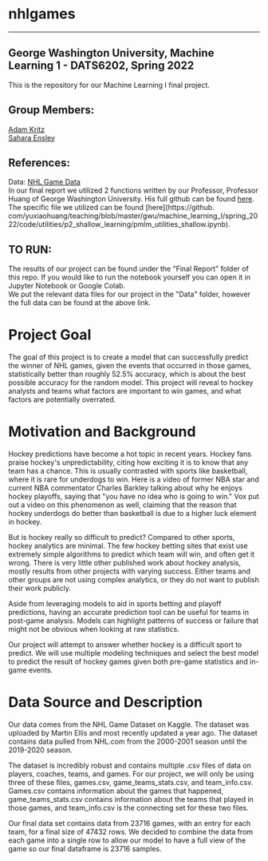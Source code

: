 # nhlgames

----
## **George Washington University, Machine Learning 1 - DATS6202, Spring 2022**  
This is the repository for our Machine Learning I final project.

## Group Members:  
[Adam Kritz](https://github.com/adamkritz)  
[Sahara Ensley](https://github.com/Saharae)

## References:  
Data: [NHL Game Data](https://www.kaggle.com/datasets/martinellis/nhl-game-data?select=game.csv)   
In our final report we utilized 2 functions written by our Professor, Professor Huang of George Washington University.
His full github can be found [here](https://github.com/yuxiaohuang).
The specific file we utilized can be found [here](https://github.
com/yuxiaohuang/teaching/blob/master/gwu/machine_learning_I/spring_2022/code/utilities/p2_shallow_learning/pmlm_utilities_shallow.ipynb).

## TO RUN:  
The results of our project can be found under the "Final Report" folder of this repo.
If you would like to run the notebook yourself you can open it in Jupyter Notebook or Google Colab.  
We put the relevant data files for our project in the "Data" folder, however the full data can be found
at the above link.

# Project Goal

The goal of this project is to create a model that can successfully predict the winner of NHL games, given the events that occurred in those games, statistically better than roughly 52.5% accuracy, which is about the best possible accuracy for the random model. This project will reveal to hockey analysts and teams what factors are important to win games, and what factors are potentially overrated.

# Motivation and Background

Hockey predictions have become a hot topic in recent years. Hockey fans praise hockey's unpredictability, citing how exciting it is to know that any team has a chance. This is usually contrasted with sports like basketball, where it is rare for underdogs to win. Here is a video of former NBA star and current NBA commentator Charles Barkley talking about why he enjoys hockey playoffs, saying that "you have no idea who is going to win." Vox put out a video on this phenomenon as well, claiming that the reason that hockey underdogs do better than basketball is due to a higher luck element in hockey.

But is hockey really so difficult to predict? Compared to other sports, hockey analytics are minimal. The few hockey betting sites that exist use extremely simple algorithms to predict which team will win, and often get it wrong. There is very little other published work about hockey analysis, mostly results from other projects with varying success. Either teams and other groups are not using complex analytics, or they do not want to publish their work publicly.

Aside from leveraging models to aid in sports betting and playoff predictions, having an accurate prediction tool can be useful for teams in post-game analysis. Models can highlight patterns of success or failure that might not be obvious when looking at raw statistics.

Our project will attempt to answer whether hockey is a difficult sport to predict. We will use multiple modeling techniques and select the best model to predict the result of hockey games given both pre-game statistics and in-game events.

# Data Source and Description

Our data comes from the NHL Game Dataset on Kaggle. The dataset was uploaded by Martin Ellis and most recently updated a year ago. The dataset contains data pulled from NHL.com from the 2000-2001 season until the 2019-2020 season.

The dataset is incredibly robust and contains multiple .csv files of data on players, coaches, teams, and games. For our project, we will only be using three of these files, games.csv, game_teams_stats.csv, and team_info.csv. Games.csv contains information about the games that happened, game_teams_stats.csv contains information about the teams that played in those games, and team_info.csv is the connecting set for these two files.

Our final data set contains data from 23716 games, with an entry for each team, for a final size of 47432 rows. We decided to combine the data from each game into a single row to allow our model to have a full view of the game so our final dataframe is 23716 samples.



